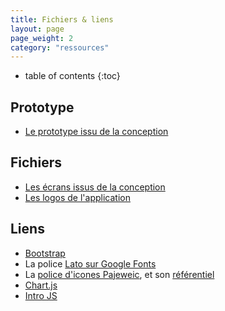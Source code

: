 ```yaml
---
title: Fichiers & liens
layout: page
page_weight: 2
category: "ressources"
---
```

* table of contents
{:toc}

## Prototype ##
- [Le prototype issu de la conception](https://client.thomasguesnon.fr/espace-client/cobuy/livraison/prototype.site)

## Fichiers ##
- [Les écrans issus de la conception](https://client.thomasguesnon.fr/espace-client/cobuy/livraison/assets/ecrans)
- [Les logos de l'application](https://client.thomasguesnon.fr/espace-client/cobuy/livraison/assets/logo)

## Liens ##
- [Bootstrap](https://getbootstrap.com/)
- La police [Lato sur Google Fonts](https://fonts.google.com/specimen/Lato?query=lato)
- La [police d'icones Pajeweic](https://framagit.org/patjennings/webfont-icon), et son [référentiel](http://platform.thomasguesnon.net/pajeweic/)
- [Chart.js](https://www.chartjs.org/) 
- [Intro JS](https://introjs.com/) 
